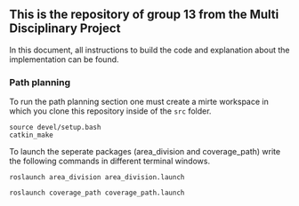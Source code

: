 ## This is the repository of group 13 from the Multi Disciplinary Project
In this document, all instructions to build the code and explanation about the implementation can be found.

### Path planning

To run the path planning section one must create a mirte workspace in which you clone this repository inside of the `src` folder.
```
source devel/setup.bash
catkin_make
```
To launch the seperate packages (area_division and coverage_path) write the following commands in different terminal windows.

```
roslaunch area_division area_division.launch
```

```
roslaunch coverage_path coverage_path.launch
```